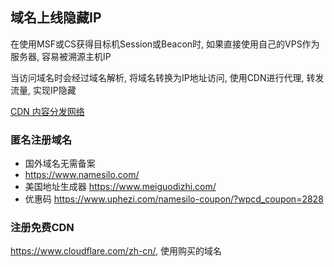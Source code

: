 ## 域名上线隐藏IP
在使用MSF或CS获得目标机Session或Beacon时, 如果直接使用自己的VPS作为服务器, 容易被溯源主机IP

当访问域名时会经过域名解析, 将域名转换为IP地址访问, 使用CDN进行代理, 转发流量, 实现IP隐藏

[CDN 内容分发网络](./1.0%20信息收集#CDN)

### 匿名注册域名
- 国外域名无需备案
- https://www.namesilo.com/
- 美国地址生成器 https://www.meiguodizhi.com/
- 优惠码 https://www.uphezi.com/namesilo-coupon/?wpcd_coupon=2828

### 注册免费CDN
https://www.cloudflare.com/zh-cn/, 使用购买的域名